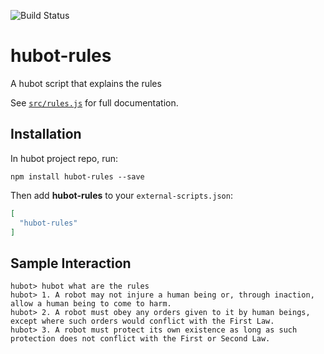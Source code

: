 ![Build Status](https://github.com/hubotio/hubot-rules/actions/workflows/pipeline.yml/badge.svg)

# hubot-rules

A hubot script that explains the rules

See [`src/rules.js`](src/rules.js) for full documentation.

## Installation

In hubot project repo, run:

`npm install hubot-rules --save`

Then add **hubot-rules** to your `external-scripts.json`:

```json
[
  "hubot-rules"
]
```

## Sample Interaction

```
hubot> hubot what are the rules
hubot> 1. A robot may not injure a human being or, through inaction, allow a human being to come to harm.
hubot> 2. A robot must obey any orders given to it by human beings, except where such orders would conflict with the First Law.
hubot> 3. A robot must protect its own existence as long as such protection does not conflict with the First or Second Law.
```
